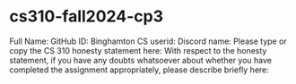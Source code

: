 # cs310-fall2024-cp3

Full Name:
GitHub ID:
Binghamton CS userid:
Discord name:
Please type or copy the CS 310 honesty statement here:
With respect to the honesty statement, if you have any doubts whatsoever about whether you have completed the assignment appropriately, please describe briefly here:
